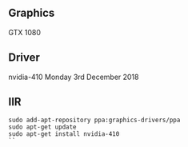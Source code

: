## Graphics
GTX 1080

## Driver
nvidia-410 Monday 3rd December 2018

## IIR

```
sudo add-apt-repository ppa:graphics-drivers/ppa
sudo apt-get update
sudo apt-get install nvidia-410
``
